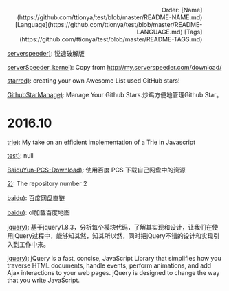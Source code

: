 <style>.order-by{margin-right:50px;text-align:right;}</style><p class="order-by">Order: [Name](https://github.com/ttionya/test/blob/master/README-NAME.md) [Language](https://github.com/ttionya/test/blob/master/README-LANGUAGE.md) [Tags](https://github.com/ttionya/test/blob/master/README-TAGS.md) 

[serverspeeder)](https://github.com/91yun/serverspeeder): 锐速破解版

[serverSpeeder_kernel)](https://github.com/0oVicero0/serverSpeeder_kernel): Copy from http://my.serverspeeder.com/download/

[starred)](https://github.com/maguowei/starred): creating your own Awesome List used GitHub stars!

[GithubStarManage)](https://github.com/golmic/GithubStarManage): Manage Your Github Stars.炒鸡方便地管理Github Star。

# 2016.10

[trie)](https://github.com/mikedeboer/trie): My take on an efficient implementation of a Trie in Javascript

[test)](https://github.com/ttionya/test): null

[BaiduYun-PCS-Download)](https://github.com/ttionya/BaiduYun-PCS-Download): 使用百度 PCS 下载自己网盘中的资源

[2)](https://github.com/m8w/2): The repository number 2

[baidu)](https://github.com/xiuluo/baidu): 百度网盘直链

[baidu)](https://github.com/shitao1988/baidu): ol加载百度地图

[jquery)](https://github.com/360code/jquery): 基于jquery1.8.3，分析每个模块代码，了解其实现和设计，让我们在使用jQuery过程中，能够知其然，知其所以然，同时把jQuery不错的设计和实现引入到工作中来。

[jquery)](https://github.com/davemerwin/jquery): jQuery is a fast, concise, JavaScript Library that simplifies how you traverse HTML documents, handle events, perform animations, and add Ajax interactions to your web pages. jQuery is designed to change the way that you write JavaScript.

